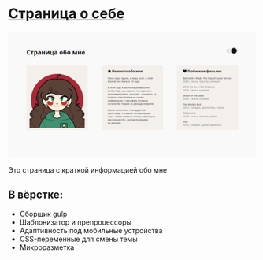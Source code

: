 # [Страница о себе](https://agants.github.io/about-me/)

![](image.gif)

Это страница с краткой информацией обо мне

## В вёрстке:
* Сборщик gulp
* Шаблонизатор и препроцессоры
* Адаптивность под мобильные устройства
* CSS-переменные для смены темы
* Микроразметка